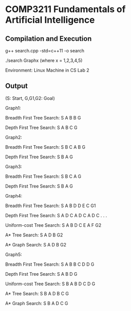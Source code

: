 COMP3211 Fundamentals of Artificial Intelligence
==================================================

Compilation and Execution
--------------------------------------------------

g++ search.cpp -std=c++11 -o search

./search Graphx (where x = 1,2,3,4,5)

Environment: Linux Machine in CS Lab 2

Output
--------------------------------------------------

(S: Start, G,G1,G2: Goal)

Graph1:

Breadth First Tree Search: S A B B G 

Depth First Tree Search:   S A B C G 

Graph2:

Breadth First Tree Search: S B C A B G 

Depth First Tree Search:   S B A G 

Graph3:

Breadth First Tree Search: S B C A G 

Depth First Tree Search:   S B A G 

Graph4:

Breadth First Tree Search: S A B D D E C G1 

Depth First Tree Search:   S A D C A D C A D C . . . 

Uniform-cost Tree Search:  S A B D C E A F G2 

A* Tree Search:            S A D B G2 

A* Graph Search:           S A D B G2 

Graph5:

Breadth First Tree Search: S A B B C D D G 

Depth First Tree Search:   S A B D G 

Uniform-cost Tree Search:  S B A B D C D G 

A* Tree Search:            S B A D B C G 

A* Graph Search:           S B A D C G 


